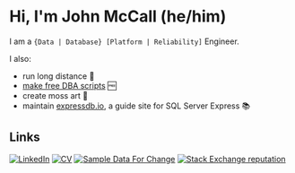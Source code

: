 # Hi, I'm John McCall (he/him)

I am a `{Data | Database} [Platform | Reliability]` Engineer.

I also:

* run long distance :runner:
* [make free DBA scripts](https://github.com/LowlyDBA/dba-multitool) :free:
* create moss art :deciduous_tree:
* maintain [expressdb.io][expdb], a guide site for SQL Server Express 📚

## Links

[![LinkedIn](https://img.shields.io/badge/LinkedIn--_.svg?style=social&logo=linkedin)][linkedin]
[![CV](https://img.shields.io/badge/CV--grey?style=social&logo=stack-overflow)][cv]
[![Sample Data For Change](https://img.shields.io/badge/Sample%20Data%20For%20Change%20%E2%9D%A4--red?style=social)][sdfc]
[![Stack Exchange reputation](https://img.shields.io/badge/DBA%20StackExchange-10k+-x?logo=stackexchange&style=social)][dba.se]


[sdfc]: https://sampledataforchange.github.io/
[dba.se]: https://dba.stackexchange.com/users/45616/lowlydba/
[linkedin]: https://www.linkedin.com/in/johnhmccall/
[cv]: https://registry.jsonresume.org/lowlydba
[expdb]: https://expressdb.io 
